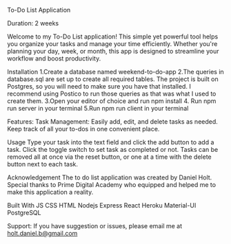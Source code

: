 
To-Do List Application

Duration: 2 weeks

Welcome to my To-Do List application! This simple yet powerful tool helps you organize your tasks and manage your time efficiently. Whether you're planning your day, week, or month, this app is designed to streamline your workflow and boost productivity.

Installation
1.Create a database named weekend-to-do-app
2.The queries in database.sql are set up to create all required tables. The project is built on Postgres, so you will need to make sure you have that installed. I recommend using Postico to run those queries as that was what I used to create them.
3.Open your editor of choice and run npm install
4. Run npm run server in your terminal
5.Run npm run client in your terminal

Features:
Task Management: Easily add, edit, and delete tasks as needed. Keep track of all your to-dos in one convenient place.

Usage
Type your task into the text field and click the add button to add a task.
Click the toggle switch to set task as completed or not.
Tasks can be removed all at once via the reset button, or one at a time with the delete button next to each task.

Acknowledgement
The to do list application was created by Daniel Holt. Special thanks to Prime Digital Academy who equipped and helped me to make this application a reality.

Built With
JS
CSS
HTML
Nodejs
Express
React
Heroku
Material-UI
PostgreSQL

Support:
If you have suggestion or issues, please email me at holt.daniel.b@gmail.com


